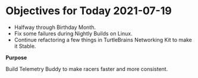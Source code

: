 # Objectives for Today 2021-07-19

- Halfway through Birthday Month.
- Fix some failures during Nightly Builds on Linux.
- Continue refactoring a few things in TurtleBrains Networking Kit to make it Stable.

**Purpose**

Build Telemetry Buddy to make racers faster and more consistent.
